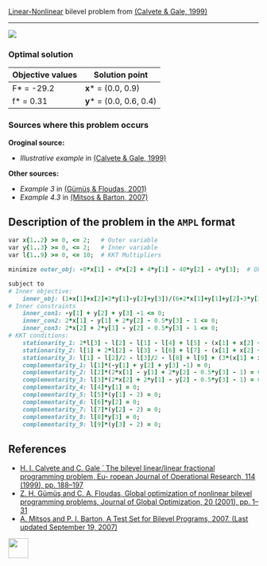 [Linear-Nonlinear](/BASBLib/LP-NLP-problems) bilevel problem from [(Calvete & Gale, 1999)][Calvete & Gale, 1999]

---

![](https://github.com/basblsolver/BASBLib/wiki/images/cg_1999_01_eq.jpg)

### Optimal solution

Objective values   | Solution point           |
------------------ | ------------------------ |
F* = -29.2         | __x__* = (0.0, 0.9)      |
f* = 0.31          | __y__* = (0.0, 0.6, 0.4) |

### Sources where this problem occurs

__Oroginal source:__

 - _Illustrative example_ in [(Calvete & Gale, 1999)][Calvete & Gale, 1999]

__Other sources:__

 - _Example 3_ in [(Gümüş & Floudas, 2001)][Gümüş & Floudas, 2001]
 - _Example 4.3_ in [(Mitsos & Barton, 2007)][Mitsos & Barton, 2007]

## Description of the problem in the `AMPL` format

```ruby
var x{1..2} >= 0, <= 2;   # Outer variable
var y{1..3} >= 0, <= 2;   # Inner variable
var l{1..9} >= 0, <= 10;  # KKT Multipliers

minimize outer_obj: -8*x[1] - 4*x[2] + 4*y[1] - 40*y[2] - 4*y[3];  # Objective

subject to
# Inner objective:
    inner_obj: (1+x[1]+x[2]+2*y[1]-y[2]+y[3])/(6+2*x[1]+y[1]+y[2]-3*y[3]) = 0;
# Inner constraints
    inner_con1: -y[1] + y[2] + y[3] -1 <= 0;
    inner_con2: 2*x[1] - y[1] + 2*y[2] - 0.5*y[3] - 1 <= 0;
    inner_con3: 2*x[2] + 2*y[1] - y[2] - 0.5*y[3] - 1 <= 0;
# KKT conditions:
    stationarity_1: 2*l[3] - l[2] - l[1] - l[4] + l[5] - (x[1] + x[2] + 2*y[1] - y[2] + y[3] + 1)/(2*x[1] + y[1] + y[2] - 3*y[3] + 6)^2 + 2/(2*x[1] + y[1] + y[2] - 3*y[3] + 6) = 0;
    stationarity_2: l[1] + 2*l[2] - l[3] - l[6] + l[7] - (x[1] + x[2] + 2*y[1] - y[2] + y[3] + 1)/(2*x[1] + y[1] + y[2] - 3*y[3] + 6)^2 - 1/(2*x[1] + y[1] + y[2] - 3*y[3] + 6) = 0;
    stationarity_3: l[1] - l[2]/2 - l[3]/2 - l[8] + l[9] + (3*(x[1] + x[2] + 2*y[1] - y[2] + y[3] + 1))/(2*x[1] + y[1] + y[2] - 3*y[3] + 6)^2 + 1/(2*x[1] + y[1] + y[2] - 3*y[3] + 6) = 0;
    complementarity_1: l[1]*(-y[1] + y[2] + y[3] -1) = 0;
    complementarity_2: l[2]*(2*x[1] - y[1] + 2*y[2] - 0.5*y[3] - 1) = 0;
    complementarity_3: l[3]*(2*x[2] + 2*y[1] - y[2] - 0.5*y[3] - 1) = 0;
    complementarity_4: l[4]*y[1] = 0;
    complementarity_5: l[5]*(y[1] - 2) = 0;
    complementarity_6: l[6]*y[2] = 0;
    complementarity_7: l[7]*(y[2] - 2) = 0;
    complementarity_8: l[8]*y[3] = 0;
    complementarity_9: l[9]*(y[3] - 2) = 0;
```


##  References

 - [H. I. Calvete and C. Gale ́, The bilevel linear/linear fractional programming problem, Eu- ropean Journal of Operational Research, 114 (1999), pp. 188–197](https://doi.org/10.1016/S0377-2217(98)00078-2)
 - [Z. H. Gümüş and C. A. Floudas, Global optimization of nonlinear bilevel programming problems, Journal of Global Optimization, 20 (2001), pp. 1–31](https://doi.org/10.1023/A:1011268113791)
 - [A. Mitsos and P. I. Barton, A Test Set for Bilevel Programs, 2007. (Last updated September 19, 2007)](https://www.researchgate.net/publication/228455291_A_test_set_for_bilevel_programs)

[<img src="http://www.interupgrade.com/images/pfeil-backbutton.png" width="40" height="40">](/BASBLib/LP-NLP-problems "Back to summary of LP-NLP bilevel problems")

[Calvete & Gale, 1999]: https://doi.org/10.1016/S0377-2217(98)00078-2
[Gümüş & Floudas, 2001]: https://doi.org/10.1023/A:1011268113791
[Mitsos & Barton, 2007]: https://www.researchgate.net/publication/228455291_A_test_set_for_bilevel_programs


